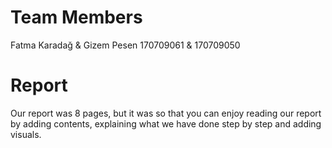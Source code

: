 # Team Members
Fatma Karadağ & Gizem Pesen
170709061 & 170709050



# Report

Our report was 8 pages, but it was so that you can enjoy reading our report by adding contents, explaining what we have done step by step and adding visuals.
